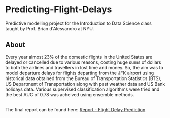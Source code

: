 # Predicting-Flight-Delays
Predictive modelling project for the Introduction to Data Science class taught by Prof. Brian d'Alessandro at NYU.

<h2>About</h2>
Every year almost 23% of the domestic flights in the United States are delayed or cancelled due to various reasons, costing huge sums of dollars to both the airlines and travellers in lost time and money. So, the aim was to model departure delays for flights departing from the JFK airport using historical data obtained from the Bureau of Transportation Statistics (BTS), US Department of Transportation along with past weather data and US Bank holidays data. Various supervised classification algorithms were tried and the best AUC of 0.78 was acheived using ensemble methods.<br><br>

The final report can be found here: <a href = 'https://drive.google.com/file/d/1QHrNCmo5U8tUgjZoCJ_dWOsYB_lZBXOU/view?usp=sharing' target="_blank">Report - Flight Delay Prediction</a>
